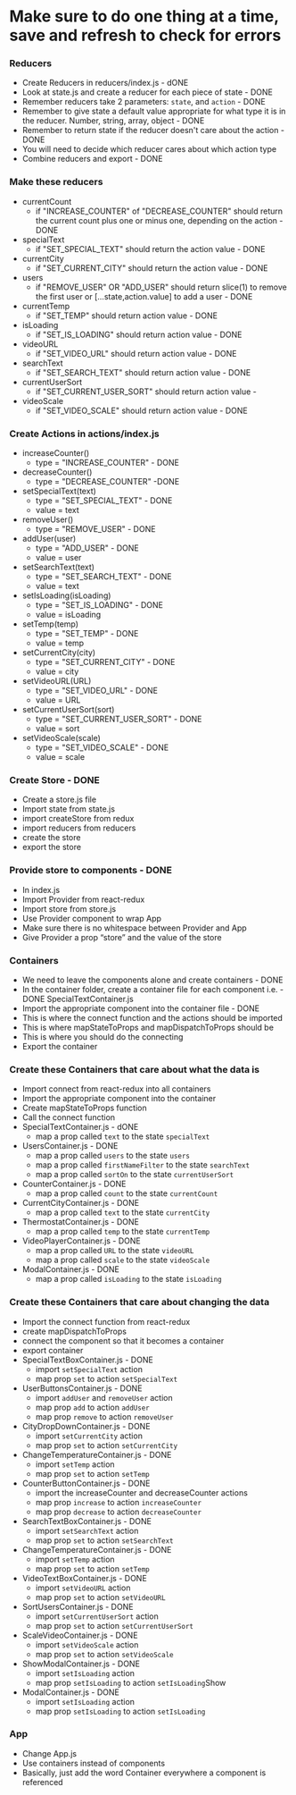 # Make sure to do one thing at a time, save and refresh to check for errors

###  Reducers
  * Create Reducers in reducers/index.js - dONE
  * Look at state.js and create a reducer for each piece of state - DONE
  * Remember reducers take 2 parameters: `state`, and `action` - DONE
  * Remember to give state a default value appropriate for what type it is in the reducer. Number, string, array, object - DONE
  * Remember to return state if the reducer doesn't care about the action - DONE
  * You will need to decide which reducer cares about which action type
  * Combine reducers and export - DONE

### Make these reducers
  * currentCount
    * if "INCREASE_COUNTER" of "DECREASE_COUNTER" should return the current count plus one or minus one, depending on the action - DONE
  * specialText
    * if "SET_SPECIAL_TEXT" should return the action value - DONE
  * currentCity
    * if "SET_CURRENT_CITY" should return the action value - DONE
  * users
    * if "REMOVE_USER" OR "ADD_USER" should return slice(1) to remove the first user or [...state,action.value] to add a user - DONE
  * currentTemp
    * if "SET_TEMP" should return action value - DONE
  * isLoading
    * if "SET_IS_LOADING" should return action value  - DONE
  * videoURL
    * if "SET_VIDEO_URL" should return action value - DONE
  * searchText
    * if "SET_SEARCH_TEXT" should return action value - DONE
  * currentUserSort
    * if "SET_CURRENT_USER_SORT" should return action value - 
  * videoScale
    * if "SET_VIDEO_SCALE" should return action value - DONE
### Create Actions in actions/index.js
  * increaseCounter()
    * type = "INCREASE_COUNTER" - DONE
  * decreaseCounter()
    * type = "DECREASE_COUNTER" -DONE
  * setSpecialText(text)
    * type = "SET_SPECIAL_TEXT" - DONE
    * value = text
  * removeUser()
    * type = "REMOVE_USER" - DONE
  * addUser(user)
    * type = "ADD_USER" - DONE
    * value = user
  * setSearchText(text)
    * type = "SET_SEARCH_TEXT" - DONE
    * value = text
  * setIsLoading(isLoading)
    * type = "SET_IS_LOADING" - DONE
    * value = isLoading
  * setTemp(temp)
    * type = "SET_TEMP" - DONE
    * value = temp
  * setCurrentCity(city)
    * type = "SET_CURRENT_CITY" - DONE
    * value = city
  * setVideoURL(URL)
    * type = "SET_VIDEO_URL" - DONE
    * value = URL
  * setCurrentUserSort(sort)
    * type = "SET_CURRENT_USER_SORT" - DONE
    * value = sort
  * setVideoScale(scale)
    * type = "SET_VIDEO_SCALE" - DONE
    * value = scale


### Create Store - DONE
  * Create a store.js file
  * Import state from state.js
  * import createStore from redux
  * import reducers from reducers
  * create the store
  * export the store

### Provide store to components - DONE
  * In index.js
  * Import Provider from react-redux
  * Import store from store.js
  * Use Provider component to wrap App
  * Make sure there is no whitespace between Provider and App
  * Give Provider a prop “store” and the value of the store


### Containers
  * We need to leave the components alone and create containers - DONE
  * In the container folder, create a container file for each component i.e. - DONE  SpecialTextContainer.js
  * Import the appropriate component into the container file - DONE
  * This is where the connect function and the actions should be imported
  * This is where mapStateToProps and mapDispatchToProps should be
  * This is where you should do the connecting
  * Export the container



### Create these Containers that care about what the data is
  * Import connect from react-redux into all containers
  * Import the appropriate component into the container
  * Create mapStateToProps function 
  * Call the connect function
  * SpecialTextContainer.js - dONE 
    * map a prop called `text` to the state `specialText`
  * UsersContainer.js - DONE
    * map a prop called `users` to the state `users`
    * map a prop called `firstNameFilter` to the state `searchText`
    * map a prop called `sortOn` to the state `currentUserSort`
  * CounterContainer.js - DONE
    * map a prop called `count` to the state `currentCount`
  * CurrentCityContainer.js - DONE
    * map a prop called `text` to the state `currentCity`
  * ThermostatContainer.js - DONE
    * map a prop called `temp` to the state `currentTemp`
  * VideoPlayerContainer.js - DONE
    * map a prop called `URL` to the state `videoURL`
    * map a prop called `scale` to the state `videoScale`
  * ModalContainer.js  - DONE
    * map a prop called `isLoading` to the state `isLoading`

### Create these Containers that care about changing the data
  * Import the connect function from react-redux
  * create mapDispatchToProps
  * connect the component so that it becomes a container
  * export container
  * SpecialTextBoxContainer.js - DONE
    * import `setSpecialText` action
    * map prop `set` to action `setSpecialText`
  * UserButtonsContainer.js - DONE
    * import `addUser` and `removeUser` action
    * map prop `add` to action `addUser`
    * map prop `remove` to action `removeUser`
  * CityDropDownContainer.js - DONE
    * import `setCurrentCity` action
    * map prop `set` to action `setCurrentCity`
  * ChangeTemperatureContainer.js - DONE
    * import `setTemp` action
    * map prop `set` to action `setTemp`
  * CounterButtonContainer.js - DONE
    * import the increaseCounter and decreaseCounter actions
    * map prop `increase` to action `increaseCounter`
    * map prop `decrease` to action `decreaseCounter`
  * SearchTextBoxContainer.js - DONE
    * import `setSearchText` action
    * map prop `set` to action `setSearchText`
  * ChangeTemperatureContainer.js - DONE
    * import `setTemp` action
    * map prop `set` to action `setTemp`
  * VideoTextBoxContainer.js - DONE
    * import `setVideoURL` action
    * map prop `set` to action `setVideoURL`
  * SortUsersContainer.js - DONE
    * import `setCurrentUserSort` action
    * map prop `set` to action `setCurrentUserSort`
  * ScaleVideoContainer.js - DONE
    * import `setVideoScale` action
    * map prop `set` to action `setVideoScale`
  * ShowModalContainer.js - DONE
    * import `setIsLoading` action
    * map prop `setIsLoading` to action `setIsLoading`Show
  * ModalContainer.js - DONE
    * import `setIsLoading` action
    * map prop `setIsLoading` to action `setIsLoading`

### App
  * Change App.js
  * Use containers instead of components
  * Basically, just add the word Container everywhere a component is referenced